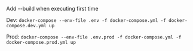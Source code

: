 Add --build when executing first time

Dev:
`docker-compose --env-file .env -f docker-compose.yml -f docker-compose.dev.yml up`

Prod:
`docker-compose --env-file .env.prod -f docker-compose.yml -f docker-compose.prod.yml up`

